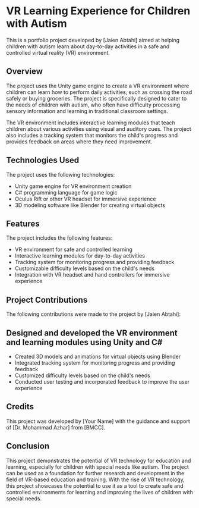 # VR Learning Experience for Children with Autism
This is a portfolio project developed by [Jaien Abtahi] aimed at helping children with autism learn about day-to-day activities in a safe and controlled virtual reality (VR) environment.

## Overview
The project uses the Unity game engine to create a VR environment where children can learn how to perform daily activities, such as crossing the road safely or buying groceries. The project is specifically designed to cater to the needs of children with autism, who often have difficulty processing sensory information and learning in traditional classroom settings.

The VR environment includes interactive learning modules that teach children about various activities using visual and auditory cues. The project also includes a tracking system that monitors the child's progress and provides feedback on areas where they need improvement.

## Technologies Used
The project uses the following technologies:

- Unity game engine for VR environment creation
- C# programming language for game logic
- Oculus Rift or other VR headset for immersive experience
- 3D modeling software like Blender for creating virtual objects
## Features
The project includes the following features:

- VR environment for safe and controlled learning
- Interactive learning modules for day-to-day activities
- Tracking system for monitoring progress and providing feedback
- Customizable difficulty levels based on the child's needs
- Integration with VR headset and hand controllers for immersive experience
## Project Contributions
The following contributions were made to the project by [Jaien Abtahi]:

## Designed and developed the VR environment and learning modules using Unity and C#
- Created 3D models and animations for virtual objects using Blender
- Integrated tracking system for monitoring progress and providing feedback
- Customized difficulty levels based on the child's needs
- Conducted user testing and incorporated feedback to improve the user experience
## Credits
This project was developed by [Your Name] with the guidance and support of [Dr. Mohammad Azhar] from [BMCC].

## Conclusion
This project demonstrates the potential of VR technology for education and learning, especially for children with special needs like autism. The project can be used as a foundation for further research and development in the field of VR-based education and training. With the rise of VR technology, this project showcases the potential to use it as a tool to create safe and controlled environments for learning and improving the lives of children with special needs.
